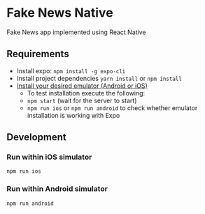 # Fake News Native

Fake News app implemented using React Native

## Requirements

- Install expo: `npm install -g expo-cli`
- Install project dependencies `yarn install` or `npm install`
- [Install your desired emulator (Android or iOS)](https://docs.expo.io/versions/v30.0.0/introduction/installation)
  - To test installation execute the following:
  - `npm start` (wait for the server to start)
  - `npm run ios` or `npm run android` to check whether emulator installation is working with Expo


## Development


###  Run within iOS simulator

`npm run ios`

### Run within Android simulator

`npm run android`
